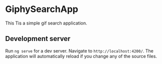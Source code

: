 # GiphySearchApp

This Tis a simple gif search application.
## Development server

Run `ng serve` for a dev server. Navigate to `http://localhost:4200/`. The application will automatically reload if you change any of the source files.

